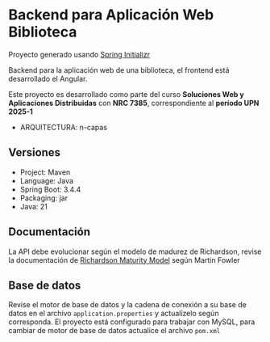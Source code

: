 # Backend para Aplicación Web Biblioteca

Proyecto generado usando [Spring Initializr](https://start.spring.io/) 

Backend para la aplicación web de una biblioteca, el frontend está desarrollado el Angular.

Este proyecto es desarrollado como parte del curso <b>Soluciones Web y Aplicaciones Distribuidas</b> con <b>NRC 7385</b>, correspondiente al <b>período UPN 2025-1</b>
- ARQUITECTURA: n-capas
## Versiones

- Project: Maven
- Language: Java
- Spring Boot: 3.4.4
- Packaging: jar 
- Java: 21

## Documentación
La API debe evolucionar según el modelo de madurez de Richardson, revise la documentación de [Richardson Maturity Model](https://martinfowler.com/articles/richardsonMaturityModel.html) según Martin Fowler

## Base de datos
Revise el motor de base de datos y la cadena de conexión a su base de datos en el archivo ```application.properties``` y actualízelo según corresponda. El proyecto está configurado para trabajar con MySQL, para cambiar de motor de base de datos actualice el archivo ```pom.xml``` 
